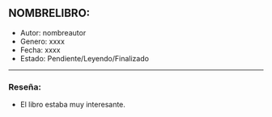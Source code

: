## NOMBRELIBRO:

- Autor: nombreautor
- Genero: xxxx
- Fecha: xxxx
- Estado: Pendiente/Leyendo/Finalizado
---------------

### Reseña:

- El libro estaba muy interesante.
